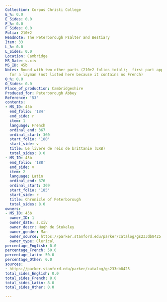 ```yaml
---
Collection: Corpus Christi College
E_%: 0.0
E_Sides: 0.0
F_%: 0.0
F_Sides: 0.0
Folia: 210+2
Headnote: The Peterborough Psalter and Bestiary
Item: 33
L_%: 0.0
L_Sides: 0.0
Location: Cambridge
MS_Date: s.xiv
MS_ID: 45b
Notes: Bound with two other parts (210+2 folios total);  first part apparently made
  for a layman (not listed here because it contains no French)
O_%: 0.0
O_Sides: 0.0
Place_of_production: Cambridgeshire
Produced_for: Peterborough Abbey
Reference: '53'
contents:
- MS_ID: 45b
  end_folio: '184'
  end_side: r
  item: 1
  language: French
  ordinal_end: 367
  ordinal_start: 360
  start_folio: '180'
  start_side: v
  title: Le livere de reis de brittanie (LRB)
  total_sides: 8.0
- MS_ID: 45b
  end_folio: '188'
  end_side: v
  item: 2
  language: Latin
  ordinal_end: 376
  ordinal_start: 369
  start_folio: '185'
  start_side: r
  title: Chronicle of Peterborough
  total_sides: 8.0
owners:
- MS_ID: 45b
  owner_ID: 1
  owner_date: s.xiv
  owner_descr: Hugh de Stukeley
  owner_gender: Man
  owner_source: https://parker.stanford.edu/parker/catalog/gs233db8425
  owner_type: Clerical
percentage_English: 0.0
percentage_French: 50.0
percentage_Latin: 50.0
percentage_Other: 0.0
sources:
- https://parker.stanford.edu/parker/catalog/gs233db8425
total_sides_English: 0.0
total_sides_French: 8.0
total_sides_Latin: 8.0
total_sides_Other: 0.0

---
```

